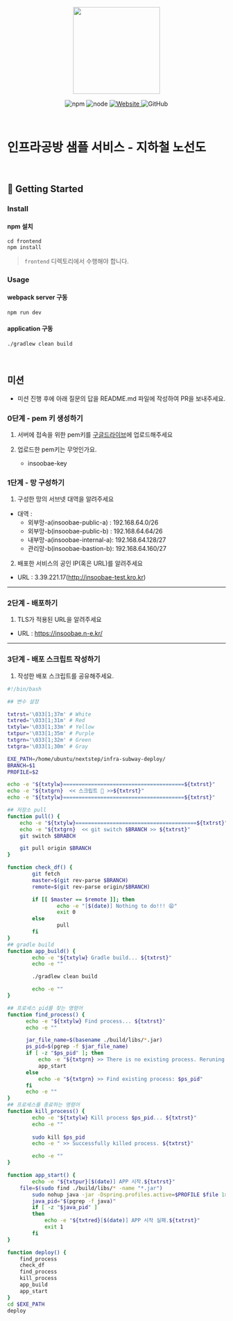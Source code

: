 <p align="center">
    <img width="200px;" src="https://raw.githubusercontent.com/woowacourse/atdd-subway-admin-frontend/master/images/main_logo.png"/>
</p>
<p align="center">
  <img alt="npm" src="https://img.shields.io/badge/npm-%3E%3D%205.5.0-blue">
  <img alt="node" src="https://img.shields.io/badge/node-%3E%3D%209.3.0-blue">
  <a href="https://edu.nextstep.camp/c/R89PYi5H" alt="nextstep atdd">
    <img alt="Website" src="https://img.shields.io/website?url=https%3A%2F%2Fedu.nextstep.camp%2Fc%2FR89PYi5H">
  </a>
  <img alt="GitHub" src="https://img.shields.io/github/license/next-step/atdd-subway-service">
</p>

<br>

# 인프라공방 샘플 서비스 - 지하철 노선도

<br>

## 🚀 Getting Started

### Install
#### npm 설치
```
cd frontend
npm install
```
> `frontend` 디렉토리에서 수행해야 합니다.

### Usage
#### webpack server 구동
```
npm run dev
```
#### application 구동
```
./gradlew clean build
```
<br>

## 미션

* 미션 진행 후에 아래 질문의 답을 README.md 파일에 작성하여 PR을 보내주세요.

### 0단계 - pem 키 생성하기

1. 서버에 접속을 위한 pem키를 [구글드라이브](https://drive.google.com/drive/folders/1dZiCUwNeH1LMglp8dyTqqsL1b2yBnzd1?usp=sharing)에 업로드해주세요

2. 업로드한 pem키는 무엇인가요.
   -  insoobae-key

### 1단계 - 망 구성하기
1. 구성한 망의 서브넷 대역을 알려주세요
- 대역 : 
  - 외부망-a(insoobae-public-a) : 192.168.64.0/26
  - 외부망-b(insoobae-public-b) : 192.168.64.64/26
  - 내부망-a(insoobae-internal-a): 192.168.64.128/27
  - 관리망-b(insoobae-bastion-b): 192.168.64.160/27

2. 배포한 서비스의 공인 IP(혹은 URL)를 알려주세요

- URL : 3.39.221.17(http://insoobae-test.kro.kr)



---

### 2단계 - 배포하기
1. TLS가 적용된 URL을 알려주세요

- URL : https://insoobae.n-e.kr/

---

### 3단계 - 배포 스크립트 작성하기

1. 작성한 배포 스크립트를 공유해주세요.

```bash
#!/bin/bash

## 변수 설정

txtrst='\033[1;37m' # White
txtred='\033[1;31m' # Red
txtylw='\033[1;33m' # Yellow
txtpur='\033[1;35m' # Purple
txtgrn='\033[1;32m' # Green
txtgra='\033[1;30m' # Gray

EXE_PATH=/home/ubuntu/nextstep/infra-subway-deploy/
BRANCH=$1
PROFILE=$2

echo -e "${txtylw}=======================================${txtrst}"
echo -e "${txtgrn}  << 스크립트 🧐 >>${txtrst}"
echo -e "${txtylw}=======================================${txtrst}"

## 저장소 pull
function pull() {
	echo -e "${txtylw}=======================================${txtrst}"
	echo -e "${txtgrn}  << git switch $BRANCH >> ${txtrst}"
	git switch $BRABCH

	git pull origin $BRANCH
}

function check_df() {
        git fetch
        master=$(git rev-parse $BRANCH)
        remote=$(git rev-parse origin/$BRANCH)

        if [[ $master == $remote ]]; then
                echo -e "[$(date)] Nothing to do!!! 😫"
                exit 0
        else
                pull
        fi
}
## gradle build
function app_build() {
        echo -e "${txtylw} Gradle build... ${txtrst}"
        echo -e ""

        ./gradlew clean build

        echo -e ""
}

## 프로세스 pid를 찾는 명령어
function find_process() {
      echo -e "${txtylw} Find process... ${txtrst}"
      echo -e ""

      jar_file_name=$(basename ./build/libs/*.jar)
      ps_pid=$(pgrep -f $jar_file_name)
      if [ -z "$ps_pid" ]; then
	      echo -e "${txtgrn} >> There is no existing process. Reruning... ${txtrst}"
	      app_start
      else
	      echo -e "${txtgrn} >> Find existing process: $ps_pid"
      fi
      echo -e ""
}
## 프로세스를 종료하는 명령어
function kill_process() {
      	echo -e "${txtylw} Kill process $ps_pid... ${txtrst}"
      	echo -e ""
  
      	sudo kill $ps_pid
      	echo -e " >> Successfully killed process. ${txtrst}"

      	echo -e ""
}

function app_start() {
      	echo -e "${txtpur}[$(date)] APP 시작.${txtrst}"
	file=$(sudo find ./build/libs/* -name "*.jar")
      	sudo nohup java -jar -Dspring.profiles.active=$PROFILE $file 1> ../spring-server.log 2>&1 &
      	java_pid="$(pgrep -f java)"
      	if [ -z "$java_pid" ]
      	then
	    	echo -e "${txtred}[$(date)] APP 시작 실패.${txtrst}"
	    	exit 1
      	fi
}

function deploy() {
	find_process
	check_df
	find_process
	kill_process
	app_build
	app_start
}
cd $EXE_PATH
deploy
```
